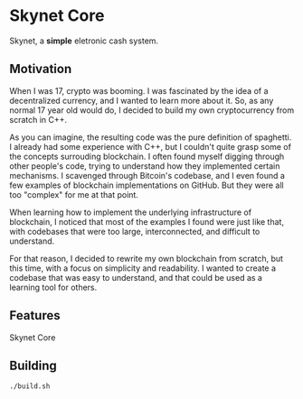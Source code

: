 # Skynet Core

Skynet, a __simple__ eletronic cash system.

## Motivation

When I was 17, crypto was booming. I was fascinated by the idea of a decentralized currency, and I wanted to learn more about it. So, as any normal 17 year old would do, I decided to build my own cryptocurrency from scratch in C++.

As you can imagine, the resulting code was the pure definition of spaghetti. I already had some experience with C++, but I couldn't quite grasp some of the concepts surrouding blockchain. I often found myself digging through other people's code, trying to understand how they implemented certain mechanisms. I scavenged through Bitcoin's codebase, and I even found a few examples of blockchain implementations on GitHub. But they were all too "complex" for me at that point.

When learning how to implement the underlying infrastructure of blockchain, I noticed that most of the examples I found were just like that, with codebases that were too large, interconnected, and difficult to understand.

For that reason, I decided to rewrite my own blockchain from scratch, but this time, with a focus on simplicity and readability. I wanted to create a codebase that was easy to understand, and that could be used as a learning tool for others.

## Features

Skynet Core 

## Building

```bash
./build.sh
```
